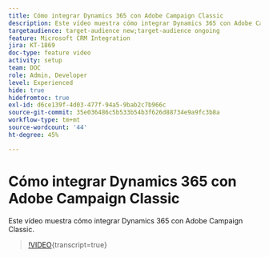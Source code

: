 ```yaml
---
title: Cómo integrar Dynamics 365 con Adobe Campaign Classic
description: Este vídeo muestra cómo integrar Dynamics 365 con Adobe Campaign Classic.
targetaudience: target-audience new;target-audience ongoing
feature: Microsoft CRM Integration
jira: KT-1869
doc-type: feature video
activity: setup
team: DOC
role: Admin, Developer
level: Experienced
hide: true
hidefromtoc: true
exl-id: d6ce139f-4d03-477f-94a5-9bab2c7b966c
source-git-commit: 35e036486c5b533b54b3f626d88734e9a9fc3b8a
workflow-type: tm+mt
source-wordcount: '44'
ht-degree: 45%

---
```


# Cómo integrar Dynamics 365 con Adobe Campaign Classic

Este vídeo muestra cómo integrar Dynamics 365 con Adobe Campaign Classic.

>[!VIDEO](https://video.tv.adobe.com/v/327254?quality=12&learn=on&captions=spa){transcript=true}
